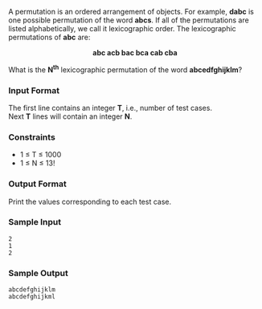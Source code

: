A permutation is an ordered arrangement of objects. 
For example, **dabc** is one possible permutation of the word **abcs**. 
If all of the permutations are listed alphabetically, we call it lexicographic order. The lexicographic permutations of **abc** are:
  
<div align='center'>
  <b>abc acb bac bca cab cba</b>
</div>
  
What is the **N<sup>th</sup>** lexicographic permutation of the word **abcedfghijklm**?

### Input Format

The first line contains an integer **T**, i.e., number of test cases.   
Next **T**  lines will contain an integer **N**.

### Constraints
- 1 &le; T &le; 1000
- 1 &le; N &le; 13!

### Output Format

Print the values corresponding to each test case.

### Sample Input

```
2
1
2
```

### Sample Output

```
abcdefghijklm
abcdefghijkml
```

